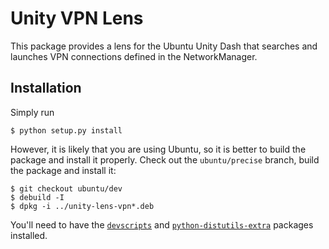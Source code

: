 Unity VPN Lens
==============

This package provides a lens for the Ubuntu Unity Dash that searches and
launches VPN connections defined in the NetworkManager.

Installation
------------

Simply run

    $ python setup.py install

However, it is likely that you are using Ubuntu, so it is better to build the
package and install it properly. Check out the `ubuntu/precise` branch, build
the package and install it:

    $ git checkout ubuntu/dev
    $ debuild -I
    $ dpkg -i ../unity-lens-vpn*.deb

You'll need to have the [`devscripts`](http://apt.ubuntu.com/p/devscripts) and
[`python-distutils-extra`](http://apt.ubuntu.com/p/python-distutils-extra)
packages installed.

